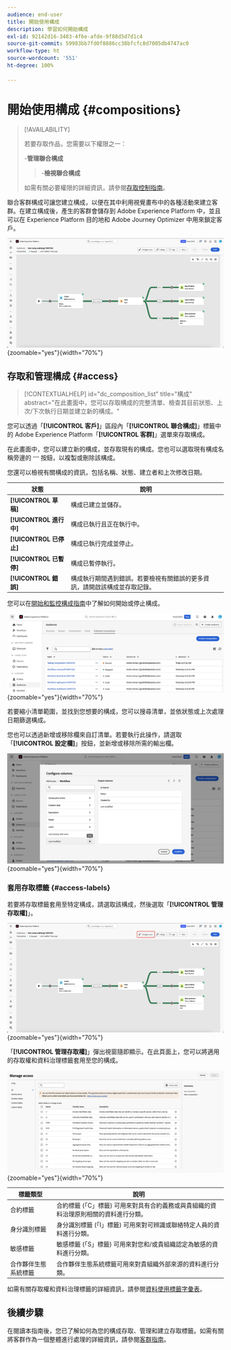 ```yaml
---
audience: end-user
title: 開始使用構成
description: 學習如何開始構成
exl-id: 92142d16-3483-4f6e-afde-9f88d5d7d1c4
source-git-commit: 59983bb7fd0f8886cc38bfcfc8d7005db4747ac0
workflow-type: ht
source-wordcount: '551'
ht-degree: 100%

---
```


# 開始使用構成 {#compositions}

>[!AVAILABILITY]
>
>若要存取作品，您需要以下權限之一：
>
>-**管理聯合構成**
>>-**檢視聯合構成**
>
>如需有關必要權限的詳細資訊，請參閱[存取控制指南](/help/governance-privacy-security/access-control.md)。

聯合客群構成可讓您建立構成，以便在其中利用視覺畫布中的各種活動來建立客群。在建立構成後，產生的客群會儲存到 Adobe Experience Platform 中，並且可以在 Experience Platform 目的地和 Adobe Journey Optimizer 中用來鎖定客戶。

![聯合客群構成內顯示了一個構成工作流程範例。](assets/gs-compositions/composition-example.png){zoomable="yes"}{width="70%"}

## 存取和管理構成 {#access}

>[!CONTEXTUALHELP]
>id="dc_composition_list"
>title="構成"
>abstract="在此畫面中，您可以存取構成的完整清單、檢查其目前狀態、上次/下次執行日期並建立新的構成。"

您可以透過「**[!UICONTROL 客戶]**」區段內「**[!UICONTROL 聯合構成]**」標籤中的 Adobe Experience Platform「**[!UICONTROL 客群]**」選單來存取構成。

在此畫面中，您可以建立新的構成，並存取現有的構成。您也可以選取現有構成名稱旁邊的 ![省略符號](/help/assets/icons/more.png) 按鈕，以複製或刪除該構成。

您還可以檢視有關構成的資訊，包括名稱、狀態、建立者和上次修改日期。

| 狀態 | 說明 |
| ------ | ----------- |
| **[!UICONTROL 草稿]** | 構成已建立並儲存。 |
| **[!UICONTROL 進行中]** | 構成已執行且正在執行中。 |
| **[!UICONTROL 已停止]** | 構成已執行完成並停止。 |
| **[!UICONTROL 已暫停]** | 構成已暫停執行。 |
| **[!UICONTROL 錯誤]** | 構成執行期間遇到錯誤。若要檢視有關錯誤的更多資訊，請開啟該構成並存取記錄。 |

您可以在[開始和監控構成指南](./start-monitor-composition.md)中了解如何開始或停止構成。

![顯示了一份可用的構成清單。](assets/gs-compositions/compositions-list.png){zoomable="yes"}{width="70%"}

若要縮小清單範圍，並找到您想要的構成，您可以搜尋清單，並依狀態或上次處理日期篩選構成。

您也可以透過新增或移除欄來自訂清單。若要執行此操作，請選取「**[!UICONTROL 設定欄]**」按鈕，並新增或移除所需的輸出欄。

![顯示了一份您可以新增至構成瀏覽頁面的可用欄清單。](assets/gs-compositions/compositions-columns.png){zoomable="yes"}{width="70%"}

### 套用存取標籤 {#access-labels}

若要將存取標籤套用至特定構成，請選取該構成，然後選取「**[!UICONTROL 管理存取權]**」。

![構成畫布內醒目標示了「管理存取權」按鈕。](assets/gs-compositions/select-manage-access.png){zoomable="yes"}{width="70%"}

「**[!UICONTROL 管理存取權]**」彈出視窗隨即顯示。在此頁面上，您可以將適用的存取權和資料治理標籤套用至您的構成。

![「管理存取權」彈出視窗隨即顯示。這會顯示一份您可以套用至構成的所有可用標籤清單。](assets/gs-compositions/manage-access.png){zoomable="yes"}{width="70%"}

| 標籤類型 | 說明 |
| ---------- | ----------- |
| 合約標籤 | 合約標籤 (「C」標籤) 可用來對具有合約義務或與貴組織的資料治理原則相關的資料進行分類。 |
| 身分識別標籤 | 身分識別標籤 (「I」標籤) 可用來對可辨識或聯絡特定人員的資料進行分類。 |
| 敏感標籤 | 敏感標籤 (「S」標籤) 可用來對您和/或貴組織認定為敏感的資料進行分類。 |
| 合作夥伴生態系統標籤 | 合作夥伴生態系統標籤可用來對貴組織外部來源的資料進行分類。 |

如需有關存取權和資料治理標籤的詳細資訊，請參閱[資料使用標籤字彙表](https://experienceleague.adobe.com/zh-hant/docs/experience-platform/data-governance/labels/reference)。

## 後續步驟

在閱讀本指南後，您已了解如何為您的構成存取、管理和建立存取標籤。如需有關將客群作為一個整體進行處理的詳細資訊，請參閱[客群指南](../start/audiences.md)。
